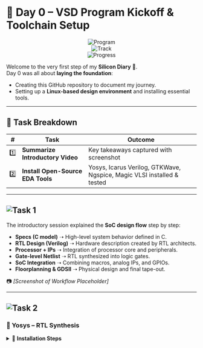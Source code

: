 
# 🚀 Day 0 – VSD Program Kickoff & Toolchain Setup  

<div align="center">

![Program](https://img.shields.io/badge/VSD-Hardware%20Design-blue?style=for-the-badge&logo=semanticscholar)  
![Track](https://img.shields.io/badge/Track-RTL2GDS-orange?style=for-the-badge)  
![Progress](https://img.shields.io/badge/Progress-Day%200-success?style=for-the-badge)  

</div>  

Welcome to the very first step of my **Silicon Diary** 📝.  
Day 0 was all about **laying the foundation**:  
- Creating this GitHub repository to document my journey.  
- Setting up a **Linux-based design environment** and installing essential tools.  

---

## 🎯 Task Breakdown  

| # | Task | Outcome |
|---|------|---------|
| 1️⃣ | **Summarize Introductory Video** | Key takeaways captured with screenshot |
| 2️⃣ | **Install Open-Source EDA Tools** | Yosys, Icarus Verilog, GTKWave, Ngspice, Magic VLSI installed & tested |

---

## ![Task 1](https://img.shields.io/badge/Task%201-Video%20Summary-blueviolet?style=for-the-badge)  

The introductory session explained the **SoC design flow** step by step:  

- **Specs (C model)** ➝ High-level system behavior defined in C.  
- **RTL Design (Verilog)** ➝ Hardware description created by RTL architects.  
- **Processor + IPs** ➝ Integration of processor core and peripherals.  
- **Gate-level Netlist** ➝ RTL synthesized into logic gates.  
- **SoC Integration** ➝ Combining macros, analog IPs, and GPIOs.  
- **Floorplanning & GDSII** ➝ Physical design and final tape-out.  

📷 *[Screenshot of Workflow Placeholder]*  

---

## ![Task 2](https://img.shields.io/badge/Task%202-EDA%20Tool%20Setup-green?style=for-the-badge)  

### 🧠 Yosys – RTL Synthesis  

<details>
<summary>📌 <b>Installation Steps</b></summary>  

```bash
sudo apt-get update
sudo apt-get install yosys
